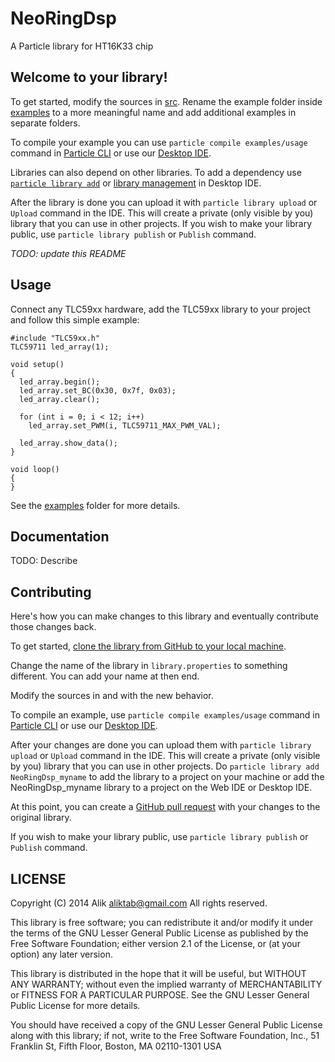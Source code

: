 # NeoRingDsp

A Particle library for HT16K33 chip

## Welcome to your library!

To get started, modify the sources in [src](src). Rename the example folder inside [examples](examples) to a more meaningful name and add additional examples in separate folders.

To compile your example you can use `particle compile examples/usage` command in [Particle CLI](https://docs.particle.io/guide/tools-and-features/cli#update-your-device-remotely) or use our [Desktop IDE](https://docs.particle.io/guide/tools-and-features/dev/#compiling-code).

Libraries can also depend on other libraries. To add a dependency use [`particle library add`](https://docs.particle.io/guide/tools-and-features/cli#adding-a-library) or [library management](https://docs.particle.io/guide/tools-and-features/dev/#managing-libraries) in Desktop IDE.

After the library is done you can upload it with `particle library upload` or `Upload` command in the IDE. This will create a private (only visible by you) library that you can use in other projects. If you wish to make your library public, use `particle library publish` or `Publish` command.

_TODO: update this README_

## Usage

Connect any TLC59xx hardware, add the TLC59xx library to your project and follow this simple example:

```
#include "TLC59xx.h"
TLC59711 led_array(1);

void setup()
{
  led_array.begin();
  led_array.set_BC(0x30, 0x7f, 0x03);
  led_array.clear();

  for (int i = 0; i < 12; i++)
    led_array.set_PWM(i, TLC59711_MAX_PWM_VAL);

  led_array.show_data();
}

void loop()
{
}
```

See the [examples](examples) folder for more details.

## Documentation

TODO: Describe

## Contributing

Here's how you can make changes to this library and eventually contribute those changes back.

To get started, [clone the library from GitHub to your local machine](https://help.github.com/articles/cloning-a-repository/).

Change the name of the library in `library.properties` to something different. You can add your name at then end.

Modify the sources in <src> and <examples> with the new behavior.

To compile an example, use `particle compile examples/usage` command in [Particle CLI](https://docs.particle.io/guide/tools-and-features/cli#update-your-device-remotely) or use our [Desktop IDE](https://docs.particle.io/guide/tools-and-features/dev/#compiling-code).

After your changes are done you can upload them with `particle library upload` or `Upload` command in the IDE. This will create a private (only visible by you) library that you can use in other projects. Do `particle library add NeoRingDsp_myname` to add the library to a project on your machine or add the NeoRingDsp_myname library to a project on the Web IDE or Desktop IDE.

At this point, you can create a [GitHub pull request](https://help.github.com/articles/about-pull-requests/) with your changes to the original library.

If you wish to make your library public, use `particle library publish` or `Publish` command.

## LICENSE
Copyright (C) 2014 Alik <aliktab@gmail.com> All rights reserved.

This library is free software; you can redistribute it and/or modify it under the terms of the GNU Lesser General Public License as published by the Free Software Foundation; either version 2.1 of the License, or (at your option) any later version.

This library is distributed in the hope that it will be useful, but WITHOUT ANY WARRANTY; without even the implied warranty of MERCHANTABILITY or FITNESS FOR A PARTICULAR PURPOSE. See the GNU Lesser General Public License for more details.

You should have received a copy of the GNU Lesser General Public License along with this library; if not, write to the Free Software Foundation, Inc., 51 Franklin St, Fifth Floor, Boston, MA 02110-1301 USA
